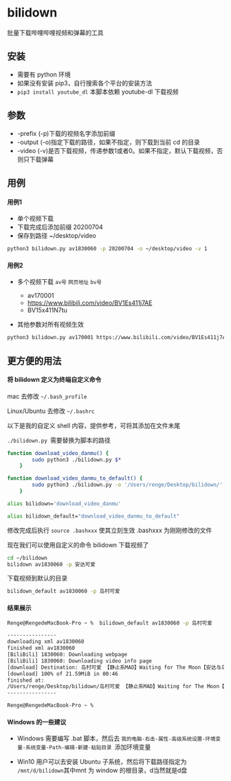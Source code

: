 # bilidown
批量下载哔哩哔哩视频和弹幕的工具

## 安装

- 需要有 python 环境
- 如果没有安装 pip3，自行搜索各个平台的安装方法
- ```pip3 install youtube_dl``` 本脚本依赖 youtube-dl 下载视频

## 参数

- -prefix (-p)下载的视频名字添加前缀
- -output (-o)指定下载的路径，如果不指定，则下载到当前 cd 的目录
- -video  (-v)是否下载视频，传递参数1或者0。如果不指定，默认下载视频，否则只下载弹幕

## 用例

#### 用例1

- 单个视频下载
- 下载完成后添加前缀 20200704
- 保存到路径 ~/desktop/video

```bash
python3 bilidown.py av1830060 -p 20200704 -o ~/desktop/video -v 1
```

#### 用例2

- 多个视频下载 `av号` `网页地址` `bv号`
  - av170001
  - https://www.bilibili.com/video/BV1Es411j7AE
  - BV15x411N7tu

- 其他参数对所有视频生效

```bash
python3 bilidown.py av170001 https://www.bilibili.com/video/BV1Es411j7AE BV15x411N7tu -p 20200704 -o ~/desktop/video
```

## 更方便的用法

#### 将 bilidown 定义为终端自定义命令

mac 去修改 `~/.bash_profile`

Linux/Ubuntu 去修改 `~/.bashrc`

以下是我的自定义 shell 内容，提供参考，可将其添加在文件末尾

`./bilidown.py `需要替换为脚本的路径

```bash
function download_video_danmu() {
		sudo python3 ./bilidown.py $*
	}

function download_video_danmu_to_default() {
		sudo python3 ./bilidown.py -o '/Users/renge/Desktop/bilidown/' $*
	}

alias bilidown='download_video_danmu'

alias bilidown_default="download_video_danmu_to_default"

```

修改完成后执行 ```source .bashxxx``` 使其立刻生效 .bashxxx 为刚刚修改的文件

现在我们可以使用自定义的命令 bilidown 下载视频了

```bash
cd ~/bilidown
bilidown av1830060 -p 安达可爱
```

下载视频到默认的目录

```bash
bilidown_default av1830060 -p 岛村可爱
```

#### 结果展示

```bash
Renge@RengedeMacBook-Pro ~ %  bilidown_default av1830060 -p 岛村可爱

----------------
downloading xml av1830060
finished xml av1830060
[BiliBili] 1830060: Downloading webpage
[BiliBili] 1830060: Downloading video info page
[download] Destination: 岛村可爱 【静止系MAD】Waiting for The Moon【安达与岛村】.flv
[download] 100% of 21.59MiB in 00:46
finished at:
/Users/renge/Desktop/bilidown/岛村可爱 【静止系MAD】Waiting for The Moon【安达与岛村】.flv
----------------

Renge@RengedeMacBook-Pro ~ % 
```

#### Windows 的一些建议

- Windows 需要编写 .bat 脚本，然后去 `我的电脑-右击-属性-高级系统设置-环境变量-系统变量-Path-编辑-新建-粘贴目录 `添加环境变量

- Win10 用户可以去安装 Ubuntu 子系统，然后将下载路径指定为 `/mnt/d/bilidown`其中mnt 为 window 的根目录，d当然就是d盘
